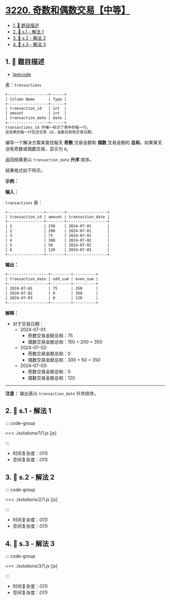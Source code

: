 # [3220. 奇数和偶数交易【中等】](https://github.com/tnotesjs/TNotes.leetcode/tree/main/notes/3220.%20%E5%A5%87%E6%95%B0%E5%92%8C%E5%81%B6%E6%95%B0%E4%BA%A4%E6%98%93%E3%80%90%E4%B8%AD%E7%AD%89%E3%80%91)

<!-- region:toc -->

- [1. 📝 题目描述](#1--题目描述)
- [2. 🎯 s.1 - 解法 1](#2--s1---解法-1)
- [3. 🎯 s.2 - 解法 2](#3--s2---解法-2)
- [4. 🎯 s.3 - 解法 3](#4--s3---解法-3)

<!-- endregion:toc -->

## 1. 📝 题目描述

- [leetcode](https://leetcode.cn/problems/odd-and-even-transactions/)

表：`transactions`

```txt
+------------------+------+
| Column Name      | Type |
+------------------+------+
| transaction_id   | int  |
| amount           | int  |
| transaction_date | date |
+------------------+------+
transactions_id 列唯一标识了表中的每一行。
这张表的每一行包含交易 id，金额总和和交易日期。
```

编写一个解决方案来查找每天 **奇数** 交易金额和 **偶数** 交易金额的 **总和**。如果某天没有奇数或偶数交易，显示为 `0`。

返回结果表以 `transaction_date` **升序** 排序。

结果格式如下所示。

**示例：**

**输入：**

`transactions` 表：

```txt
+----------------+--------+------------------+
| transaction_id | amount | transaction_date |
+----------------+--------+------------------+
| 1              | 150    | 2024-07-01       |
| 2              | 200    | 2024-07-01       |
| 3              | 75     | 2024-07-01       |
| 4              | 300    | 2024-07-02       |
| 5              | 50     | 2024-07-02       |
| 6              | 120    | 2024-07-03       |
+----------------+--------+------------------+
```

**输出：**

```txt
+------------------+---------+----------+
| transaction_date | odd_sum | even_sum |
+------------------+---------+----------+
| 2024-07-01       | 75      | 350      |
| 2024-07-02       | 0       | 350      |
| 2024-07-03       | 0       | 120      |
+------------------+---------+----------+
```

**解释：**

- 对于交易日期：
  - 2024-07-01:
    - 奇数交易金额总和：75
    - 偶数交易金额总和：150 + 200 = 350
  - 2024-07-02:
    - 奇数交易金额总和：0
    - 偶数交易金额总和：300 + 50 = 350
  - 2024-07-03:
    - 奇数交易金额总和：0
    - 偶数交易金额总和：120

---

**注意：** 输出表以 `transaction_date` 升序排序。

## 2. 🎯 s.1 - 解法 1

::: code-group

<<< ./solutions/1/1.js [js]

:::

- 时间复杂度：$O(1)$
- 空间复杂度：$O(1)$

## 3. 🎯 s.2 - 解法 2

::: code-group

<<< ./solutions/2/1.js [js]

:::

- 时间复杂度：$O(1)$
- 空间复杂度：$O(1)$

## 4. 🎯 s.3 - 解法 3

::: code-group

<<< ./solutions/3/1.js [js]

:::

- 时间复杂度：$O(1)$
- 空间复杂度：$O(1)$
